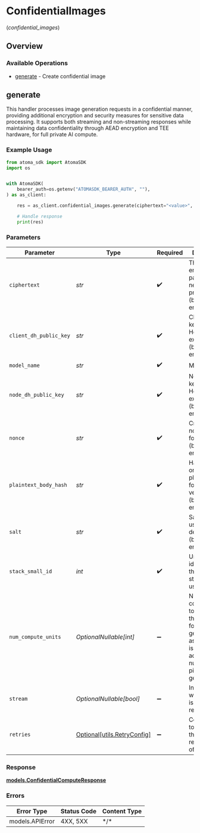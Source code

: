 # ConfidentialImages
(*confidential_images*)

## Overview

### Available Operations

* [generate](#generate) - Create confidential image

## generate

This handler processes image generation requests in a confidential manner, providing additional
encryption and security measures for sensitive data processing. It supports both streaming and
non-streaming responses while maintaining data confidentiality through AEAD encryption and TEE hardware,
for full private AI compute.

### Example Usage

```python
from atoma_sdk import AtomaSDK
import os


with AtomaSDK(
    bearer_auth=os.getenv("ATOMASDK_BEARER_AUTH", ""),
) as as_client:

    res = as_client.confidential_images.generate(ciphertext="<value>", client_dh_public_key="<value>", model_name="<value>", node_dh_public_key="<value>", nonce="<value>", plaintext_body_hash="<value>", salt="<value>", stack_small_id=740198)

    # Handle response
    print(res)

```

### Parameters

| Parameter                                                                                                                                       | Type                                                                                                                                            | Required                                                                                                                                        | Description                                                                                                                                     |
| ----------------------------------------------------------------------------------------------------------------------------------------------- | ----------------------------------------------------------------------------------------------------------------------------------------------- | ----------------------------------------------------------------------------------------------------------------------------------------------- | ----------------------------------------------------------------------------------------------------------------------------------------------- |
| `ciphertext`                                                                                                                                    | *str*                                                                                                                                           | :heavy_check_mark:                                                                                                                              | The encrypted payload that needs to be processed (base64 encoded)                                                                               |
| `client_dh_public_key`                                                                                                                          | *str*                                                                                                                                           | :heavy_check_mark:                                                                                                                              | Client's public key for Diffie-Hellman key exchange (base64 encoded)                                                                            |
| `model_name`                                                                                                                                    | *str*                                                                                                                                           | :heavy_check_mark:                                                                                                                              | Model name                                                                                                                                      |
| `node_dh_public_key`                                                                                                                            | *str*                                                                                                                                           | :heavy_check_mark:                                                                                                                              | Node's public key for Diffie-Hellman key exchange (base64 encoded)                                                                              |
| `nonce`                                                                                                                                         | *str*                                                                                                                                           | :heavy_check_mark:                                                                                                                              | Cryptographic nonce used for encryption (base64 encoded)                                                                                        |
| `plaintext_body_hash`                                                                                                                           | *str*                                                                                                                                           | :heavy_check_mark:                                                                                                                              | Hash of the original plaintext body for integrity verification (base64 encoded)                                                                 |
| `salt`                                                                                                                                          | *str*                                                                                                                                           | :heavy_check_mark:                                                                                                                              | Salt value used in key derivation (base64 encoded)                                                                                              |
| `stack_small_id`                                                                                                                                | *int*                                                                                                                                           | :heavy_check_mark:                                                                                                                              | Unique identifier for the small stack being used                                                                                                |
| `num_compute_units`                                                                                                                             | *OptionalNullable[int]*                                                                                                                         | :heavy_minus_sign:                                                                                                                              | Number of compute units to be used for the request, for image generations,<br/>as this value is known in advance (the number of pixels to generate) |
| `stream`                                                                                                                                        | *OptionalNullable[bool]*                                                                                                                        | :heavy_minus_sign:                                                                                                                              | Indicates whether this is a streaming request                                                                                                   |
| `retries`                                                                                                                                       | [Optional[utils.RetryConfig]](../../models/utils/retryconfig.md)                                                                                | :heavy_minus_sign:                                                                                                                              | Configuration to override the default retry behavior of the client.                                                                             |

### Response

**[models.ConfidentialComputeResponse](../../models/confidentialcomputeresponse.md)**

### Errors

| Error Type      | Status Code     | Content Type    |
| --------------- | --------------- | --------------- |
| models.APIError | 4XX, 5XX        | \*/\*           |